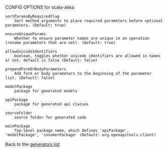 
CONFIG OPTIONS for scala-akka

	sortParamsByRequiredFlag
	    Sort method arguments to place required parameters before optional parameters. (Default: true)

	ensureUniqueParams
	    Whether to ensure parameter names are unique in an operation (rename parameters that are not). (Default: true)

	allowUnicodeIdentifiers
	    boolean, toggles whether unicode identifiers are allowed in names or not, default is false (Default: false)

	prependFormOrBodyParameters
	    Add form or body parameters to the beginning of the parameter list. (Default: false)

	modelPackage
	    package for generated models

	apiPackage
	    package for generated api classes

	sourceFolder
	    source folder for generated code

	mainPackage
	    Top-level package name, which defines 'apiPackage', 'modelPackage', 'invokerPackage' (Default: org.openapitools.client)

Back to the [generators list](README.md)
